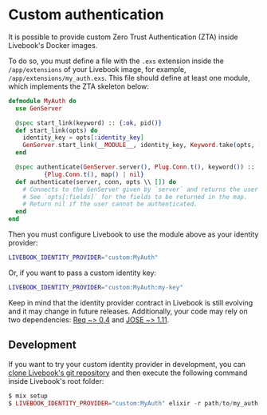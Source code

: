 # Custom authentication

It is possible to provide custom Zero Trust Authentication (ZTA) inside Livebook's Docker images.

To do so, you must define a file with the `.exs` extension inside the `/app/extensions` of your Livebook image, for example, `/app/extensions/my_auth.exs`. This file should define at least one module, which implements the ZTA skeleton below:

```elixir
defmodule MyAuth do
  use GenServer

  @spec start_link(keyword) :: {:ok, pid()}
  def start_link(opts) do
    identity_key = opts[:identity_key]
    GenServer.start_link(__MODULE__, identity_key, Keyword.take(opts, [:name]))
  end

  @spec authenticate(GenServer.server(), Plug.Conn.t(), keyword()) ::
          {Plug.Conn.t(), map() | nil}
  def authenticate(server, conn, opts \\ []) do
    # Connects to the GenServer given by `server` and returns the user information.
    # See `opts[:fields]` for the fields to be returned in the map.
    # Return nil if the user cannot be authenticated.
  end
end
```

Then you must configure Livebook to use the module above as your identity provider:

```bash
LIVEBOOK_IDENTITY_PROVIDER="custom:MyAuth"
```

Or, if you want to pass a custom identity key:

```bash
LIVEBOOK_IDENTITY_PROVIDER="custom:MyAuth:my-key"
```

Keep in mind that the identity provider contract in Livebook is still evolving and it may change in future releases. Additionally, your code may rely on two dependencies: [Req ~> 0.4](https://hexdocs.pm/req) and [JOSE ~> 1.11](https://hexdocs.pm/jose).

## Development

If you want to try your custom identity provider in development, you can [clone Livebook's git repository](https://github.com/livebook-dev/livebook) and then execute the following command inside Livebook's root folder:

```elixir
$ mix setup
$ LIVEBOOK_IDENTITY_PROVIDER="custom:MyAuth" elixir -r path/to/my_auth.exs -S mix phx.server
```